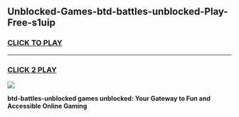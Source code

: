 
## Unblocked-Games-btd-battles-unblocked-Play-Free-s1uip
<h3>
<a href="https://premium76.site?title=btd-battles-unblocked&ref=21A">CLICK TO PLAY</a></h3>
<hr>

<h3>
<a href="https://premium76.site?title=btd-battles-unblocked&ref=21A">CLICK 2 PLAY</a>
  
</h3>

<a href="https://premium76.site?title=btd-battles-unblocked&ref=21A"><img src="https://clearcache.store/games.png"></a>


**btd-battles-unblocked games unblocked: Your Gateway to Fun and Accessible Online Gaming**
